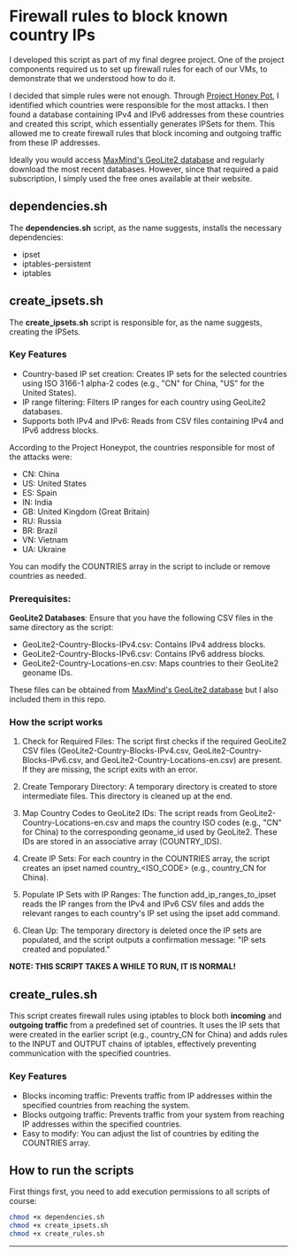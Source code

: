 
# Firewall rules to block known country IPs

I developed this script as part of my final degree project. One of the project components required us to set up firewall rules for each of our VMs, to demonstrate that we understood how to do it. 

I decided that simple rules were not enough. Through [Project Honey Pot](https://www.projecthoneypot.org), I identified which countries were responsible for the most attacks. I then found a database containing IPv4 and IPv6 addresses from these countries and created this script, which essentially generates IPSets for them. This allowed me to create firewall rules that block incoming and outgoing traffic from these IP addresses.

Ideally you would access [MaxMind's GeoLite2 database](https://www.maxmind.com/en/geoip-api-web-services?gad_source=1&gclid=Cj0KCQjwsJO4BhDoARIsADDv4vA3BoUMoVjSvqdISqbFYa6AbnOgwnAS2N39l8JGjReF90jN6uhP6tcaAld_EALw_wcB) and regularly download the most recent databases. However, since that required a paid subscription, I simply used the free ones available at their website. 

## dependencies.sh

The **dependencies.sh** script, as the name suggests, installs the necessary dependencies: 

- ipset
- iptables-persistent
- iptables

## create_ipsets.sh

The **create_ipsets.sh** script is responsible for, as the name suggests, creating the IPSets. 

### Key Features
- Country-based IP set creation: Creates IP sets for the selected countries using ISO 3166-1 alpha-2 codes (e.g., "CN" for China, "US" for the United States).
- IP range filtering: Filters IP ranges for each country using GeoLite2 databases.
- Supports both IPv4 and IPv6: Reads from CSV files containing IPv4 and IPv6 address blocks.

According to the Project Honeypot, the countries responsible for most of the attacks were: 

- CN: China
- US: United States
- ES: Spain
- IN: India
- GB: United Kingdom (Great Britain)
- RU: Russia
- BR: Brazil
- VN: Vietnam
- UA: Ukraine

You can modify the COUNTRIES array in the script to include or remove countries as needed.

### Prerequisites:

 **GeoLite2 Databases**: Ensure that you have the following CSV files in the same directory as the script:

- GeoLite2-Country-Blocks-IPv4.csv: Contains IPv4 address blocks.
- GeoLite2-Country-Blocks-IPv6.csv: Contains IPv6 address blocks.
- GeoLite2-Country-Locations-en.csv: Maps countries to their GeoLite2 geoname IDs.

These files can be obtained from [MaxMind's GeoLite2 database](https://www.maxmind.com/en/geoip-api-web-services?gad_source=1&gclid=Cj0KCQjwsJO4BhDoARIsADDv4vA3BoUMoVjSvqdISqbFYa6AbnOgwnAS2N39l8JGjReF90jN6uhP6tcaAld_EALw_wcB) but I also included them in this repo.

### How the script works

1. Check for Required Files:
The script first checks if the required GeoLite2 CSV files (GeoLite2-Country-Blocks-IPv4.csv, GeoLite2-Country-Blocks-IPv6.csv, and GeoLite2-Country-Locations-en.csv) are present. If they are missing, the script exits with an error.

2. Create Temporary Directory:
A temporary directory is created to store intermediate files. This directory is cleaned up at the end.

3. Map Country Codes to GeoLite2 IDs:
The script reads from GeoLite2-Country-Locations-en.csv and maps the country ISO codes (e.g., "CN" for China) to the corresponding geoname_id used by GeoLite2. These IDs are stored in an associative array (COUNTRY_IDS).

4. Create IP Sets:
For each country in the COUNTRIES array, the script creates an ipset named country_<ISO_CODE> (e.g., country_CN for China).

5. Populate IP Sets with IP Ranges:
The function add_ip_ranges_to_ipset reads the IP ranges from the IPv4 and IPv6 CSV files and adds the relevant ranges to each country's IP set using the ipset add command.

6. Clean Up:
The temporary directory is deleted once the IP sets are populated, and the script outputs a confirmation message: "IP sets created and populated."

**NOTE: THIS SCRIPT TAKES A WHILE TO RUN, IT IS NORMAL!**

## create_rules.sh

This script creates firewall rules using iptables to block both **incoming** and **outgoing traffic** from a predefined set of countries. It uses the IP sets that were created in the earlier script (e.g., country_CN for China) and adds rules to the INPUT and OUTPUT chains of iptables, effectively preventing communication with the specified countries.

### Key Features

- Blocks incoming traffic: Prevents traffic from IP addresses within the specified countries from reaching the system.
- Blocks outgoing traffic: Prevents traffic from your system from reaching IP addresses within the specified countries.
- Easy to modify: You can adjust the list of countries by editing the COUNTRIES array.

## How to run the scripts

First things first, you need to add execution permissions to all scripts of course:


```bash
chmod +x dependencies.sh
chmod +x create_ipsets.sh
chmod +x create_rules.sh
```


--- 


